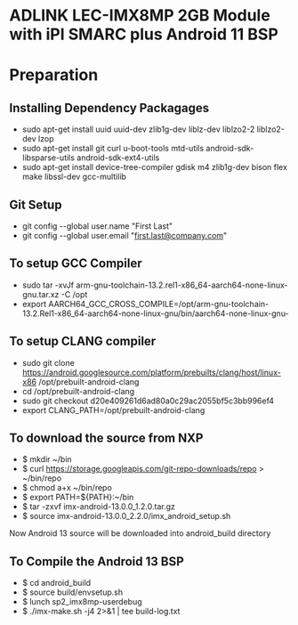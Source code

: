 ADLINK LEC-IMX8MP 2GB Module with iPI SMARC plus Android 11 BSP
==================================================================

Preparation
===========

Installing Dependency Packagages
--------------------------------

- sudo apt-get install uuid uuid-dev zlib1g-dev liblz-dev liblzo2-2 liblzo2-dev lzop 
- sudo apt-get install git curl u-boot-tools mtd-utils android-sdk-libsparse-utils android-sdk-ext4-utils 
- sudo apt-get install device-tree-compiler gdisk m4 zlib1g-dev bison flex make libssl-dev gcc-multilib

Git Setup
---------

- git config --global user.name "First Last"
- git config --global user.email "first.last@company.com"

To setup GCC Compiler
---------------------

- sudo tar -xvJf arm-gnu-toolchain-13.2.rel1-x86_64-aarch64-none-linux-gnu.tar.xz -C /opt
- export AARCH64_GCC_CROSS_COMPILE=/opt/arm-gnu-toolchain-13.2.Rel1-x86_64-aarch64-none-linux-gnu/bin/aarch64-none-linux-gnu-


To setup CLANG compiler
-----------------------

- sudo git clone https://android.googlesource.com/platform/prebuilts/clang/host/linux-x86  /opt/prebuilt-android-clang
- cd /opt/prebuilt-android-clang
- sudo git checkout d20e409261d6ad80a0c29ac2055bf5c3bb996ef4
- export CLANG_PATH=/opt/prebuilt-android-clang

To download the source from NXP
-------------------------------

- $ mkdir ~/bin
- $ curl https://storage.googleapis.com/git-repo-downloads/repo > ~/bin/repo
- $ chmod a+x ~/bin/repo
- $ export PATH=${PATH}:~/bin
- $ tar -zxvf imx-android-13.0.0_1.2.0.tar.gz
- $ source imx-android-13.0.0_2.2.0/imx_android_setup.sh 

Now Android 13 source will be downloaded into android_build directory



To Compile the Android 13 BSP
------------------------------
- $ cd android_build
- $ source build/envsetup.sh
- $ lunch sp2_imx8mp-userdebug
- $ ./imx-make.sh -j4 2>&1 | tee build-log.txt

